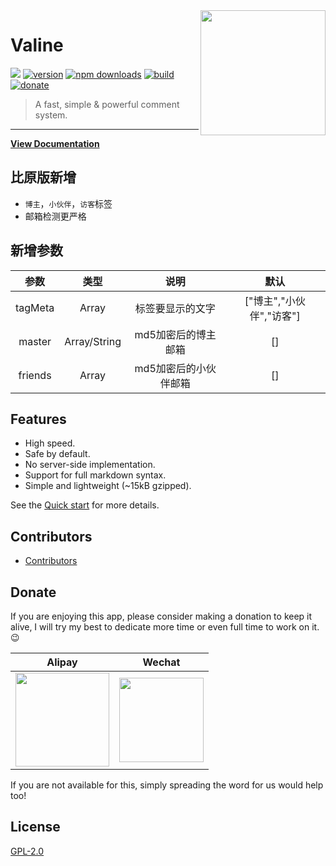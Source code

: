<img src='./src/assets/valine.png' width='200' align="right" />

# Valine

[![](https://data.jsdelivr.com/v1/package/npm/valine/badge)](https://www.jsdelivr.com/package/npm/valine)
[![version](https://img.shields.io/github/release/xCss/Valine.svg?style=flat-square)](https://github.com/xCss/Valine/releases)
[![npm downloads](https://img.shields.io/npm/dm/valine.svg?style=flat-square)](https://www.npmjs.com/package/valine)
[![build](https://img.shields.io/circleci/project/github/xCss/Valine/master.svg?style=flat-square)](https://circleci.com/gh/xCss/Valine)
[![donate](https://img.shields.io/badge/$-donate-ff69b4.svg?maxAge=2592000&style=flat-square)](#donate)  

> A fast, simple & powerful comment system.  
------------------------------
**[View Documentation](https://valine.js.org)**

## 比原版新增
- `博主`，`小伙伴`，`访客`标签
- 邮箱检测更严格

## 新增参数

| 参数 | 类型 | 说明 | 默认 |
| :-----: | :-----: | :-----: | :-----: |
| tagMeta | Array | 标签要显示的文字 | ["博主","小伙伴","访客"] |
| master | Array/String | md5加密后的博主邮箱 | [] |
| friends | Array | md5加密后的小伙伴邮箱 | [] |

## Features
- High speed.
- Safe by default.
- No server-side implementation.
- Support for full markdown syntax.
- Simple and lightweight (~15kB gzipped).

See the [Quick start](https://valine.js.org) for more details.

## Contributors
- [Contributors](https://github.com/xCss/Valine/graphs/contributors)

## Donate
If you are enjoying this app, please consider making a donation to keep it alive, I will try my best to dedicate more time or even full time to work on it. 😉

| Alipay | Wechat | 
| :------: | :------: | 
| <img width="150" src="./src/assets/alipay.png"> | <img width="135" src="./src/assets/wechat.png"> | 

If you are not available for this, simply spreading the word for us would help too!

## License
[GPL-2.0](https://github.com/xCss/Valine/blob/master/LICENSE)
